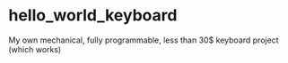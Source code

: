# hello_world_keyboard
My own mechanical, fully programmable, less than 30$ keyboard project (which works)
